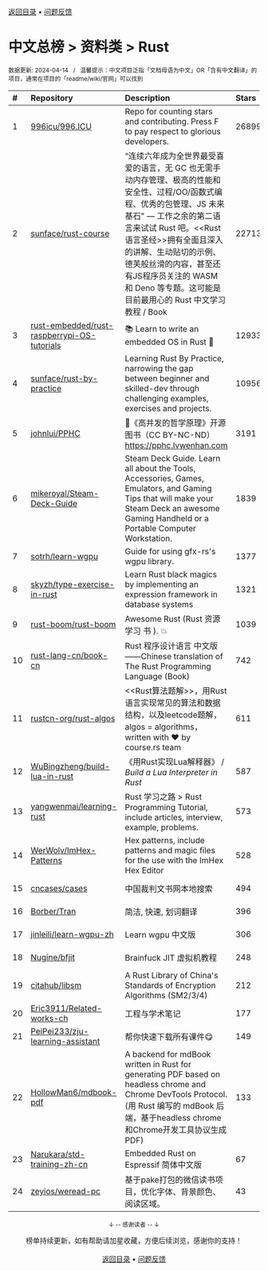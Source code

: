 <a href="https://gitee.com/GrowingGit/GitHub-Chinese-Top-Charts#github中文排行榜">返回目录</a> • <a href="/content/docs/feedback.md">问题反馈</a>

# 中文总榜 > 资料类 > Rust
<sub>数据更新: 2024-04-14&nbsp;&nbsp;&nbsp;/&nbsp;&nbsp;&nbsp;温馨提示：中文项目泛指「文档母语为中文」OR「含有中文翻译」的项目，通常在项目的「readme/wiki/官网」可以找到</sub>

|#|Repository|Description|Stars|Updated|
|:-|:-|:-|:-|:-|
|1|[996icu/996.ICU](https://github.com/996icu/996.ICU)|Repo for counting stars and contributing. Press F to pay respect to glorious developers.|268993|2024-04-10|
|2|[sunface/rust-course](https://github.com/sunface/rust-course)|“连续六年成为全世界最受喜爱的语言，无 GC 也无需手动内存管理、极高的性能和安全性、过程/OO/函数式编程、优秀的包管理、JS 未来基石" — 工作之余的第二语言来试试 Rust 吧。<<Rust语言圣经>>拥有全面且深入的讲解、生动贴切的示例、德芙般丝滑的内容，甚至还有JS程序员关注的 WASM 和 Deno 等专题。这可能是目前最用心的 Rust 中文学习教程 / Book |22713|2024-04-13|
|3|[rust-embedded/rust-raspberrypi-OS-tutorials](https://github.com/rust-embedded/rust-raspberrypi-OS-tutorials)|:books: Learn to write an embedded OS in Rust :crab:|12933|2024-02-10|
|4|[sunface/rust-by-practice](https://github.com/sunface/rust-by-practice)|Learning Rust By Practice,  narrowing the gap between beginner and skilled-dev through challenging examples, exercises and projects.|10956|2024-04-13|
|5|[johnlui/PPHC](https://github.com/johnlui/PPHC)|📙《高并发的哲学原理》开源图书（CC BY-NC-ND）https://pphc.lvwenhan.com|3191|2024-01-24|
|6|[mikeroyal/Steam-Deck-Guide](https://github.com/mikeroyal/Steam-Deck-Guide)|Steam Deck Guide. Learn all about the Tools, Accessories, Games, Emulators, and Gaming Tips that will make your Steam Deck an awesome Gaming Handheld or a Portable Computer Workstation. |1839|2024-01-04|
|7|[sotrh/learn-wgpu](https://github.com/sotrh/learn-wgpu)|Guide for using gfx-rs's wgpu library.|1377|2024-04-05|
|8|[skyzh/type-exercise-in-rust](https://github.com/skyzh/type-exercise-in-rust)|Learn Rust black magics by implementing an expression framework in database systems|1321|2024-01-18|
|9|[rust-boom/rust-boom](https://github.com/rust-boom/rust-boom)|Awesome Rust (Rust 资源   学习   书 ). 💥|1039|2024-03-19|
|10|[rust-lang-cn/book-cn](https://github.com/rust-lang-cn/book-cn)|Rust  程序设计语言 中文版——Chinese translation of The Rust Programming Language (Book)|742|2024-04-13|
|11|[rustcn-org/rust-algos](https://github.com/rustcn-org/rust-algos)|<<Rust算法题解>>，用Rust语言实现常见的算法和数据结构，以及leetcode题解，algos = algorithms，written with ❤️ by course.rs team|611|2024-02-09|
|12|[WuBingzheng/build-lua-in-rust](https://github.com/WuBingzheng/build-lua-in-rust)|《用Rust实现Lua解释器》 / _Build a Lua Interpreter in Rust_|587|2024-03-25|
|13|[yangwenmai/learning-rust](https://github.com/yangwenmai/learning-rust)|Rust 学习之路 > Rust Programming Tutorial, include articles, interview, example, problems.|573|2024-04-11|
|14|[WerWolv/ImHex-Patterns](https://github.com/WerWolv/ImHex-Patterns)|Hex patterns, include patterns and magic files for the use with the ImHex Hex Editor|528|2024-04-07|
|15|[cncases/cases](https://github.com/cncases/cases)|中国裁判文书网本地搜索|494|2024-04-10|
|16|[Borber/Tran](https://github.com/Borber/Tran)|简洁, 快速, 划词翻译|396|2024-04-11|
|17|[jinleili/learn-wgpu-zh](https://github.com/jinleili/learn-wgpu-zh)|Learn wgpu 中文版|306|2024-04-12|
|18|[Nugine/bfjit](https://github.com/Nugine/bfjit)|Brainfuck JIT 虚拟机教程|248|2023-10-19|
|19|[citahub/libsm](https://github.com/citahub/libsm)|A Rust Library of China's Standards of Encryption Algorithms (SM2/3/4)|212|2023-12-26|
|20|[Eric3911/Related-works-ch](https://github.com/Eric3911/Related-works-ch)|工程与学术笔记|177|2024-04-09|
|21|[PeiPei233/zju-learning-assistant](https://github.com/PeiPei233/zju-learning-assistant)|帮你快速下载所有课件😋|149|2024-04-10|
|22|[HollowMan6/mdbook-pdf](https://github.com/HollowMan6/mdbook-pdf)|A backend for mdBook written in Rust for generating PDF based on headless chrome and Chrome DevTools Protocol. (用 Rust 编写的 mdBook 后端，基于headless chrome和Chrome开发工具协议生成PDF)|133|2024-02-12|
|23|[Narukara/std-training-zh-cn](https://github.com/Narukara/std-training-zh-cn)|Embedded Rust on Espressif 简体中文版|67|2024-03-25|
|24|[zeyios/weread-pc](https://github.com/zeyios/weread-pc)|基于pake打包的微信读书项目，优化字体、背景颜色、阅读区域。|43|2024-02-16|

<div align="center">
    <p><sub>↓ -- 感谢读者 -- ↓</sub></p>
    榜单持续更新，如有帮助请加星收藏，方便后续浏览，感谢你的支持！
</div>

<br/>

<div align="center"><a href="https://gitee.com/GrowingGit/GitHub-Chinese-Top-Charts#github中文排行榜">返回目录</a> • <a href="/content/docs/feedback.md">问题反馈</a></div>
